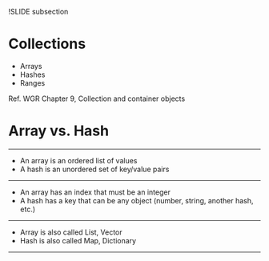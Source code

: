 !SLIDE subsection
# Collections

* Arrays
* Hashes
* Ranges

Ref. WGR Chapter 9, Collection and container objects

# Array vs. Hash

---
* An array is an ordered list of values
* A hash is an unordered set of key/value pairs

---
* An array has an index that must be an integer
* A hash has a key that can be any object (number, string, another hash, etc.)

---
* Array is also called List, Vector
* Hash is also called Map, Dictionary

---
